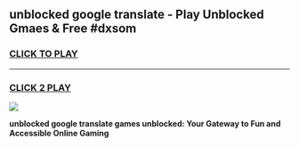 
## unblocked google translate - Play Unblocked Gmaes & Free #dxsom
<h3>
<a href="https://news.freeplayer.one?title=unblocked_google_translate&ref=26F">CLICK TO PLAY</a></h3>
<hr>

<h3>
<a href="https://news.freeplayer.one?title=unblocked_google_translate&ref=26F">CLICK 2 PLAY</a>
  
</h3>

<a href="https://news.freeplayer.one?title=unblocked_google_translate&ref=26F/"><img src="https://clearcache.store/games.png"></a>


**unblocked google translate games unblocked: Your Gateway to Fun and Accessible Online Gaming**

